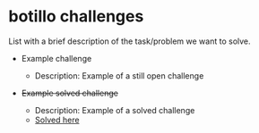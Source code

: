 # botillo challenges

List with a brief description of the task/problem we want to solve.



* Example challenge

    * Description: Example of a still open challenge

* ~~Example solved challenge~~

    * Description: Example of a solved challenge
    * [Solved here](solutions.md#Solution2)
